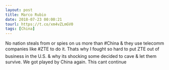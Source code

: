 ```yaml
---
layout: post
title: Marco Rubio
date: 2018-07-23 00:00:21
tourl: https://t.co/xm4vZLmGV0
tags: [China]
---
```

No nation steals from or spies on us more than #China &amp; they use telecomm companies like #ZTE to do it. Thats why I fought so hard to put ZTE out of business in the U.S. &amp; why its shocking some decided to cave &amp; let them survive. We got played by China again. This cant continue